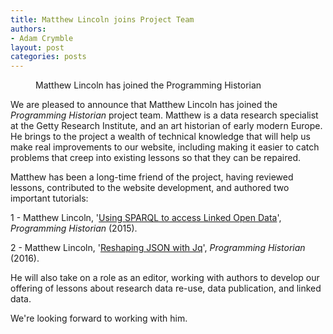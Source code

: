 ```yaml
---
title: Matthew Lincoln joins Project Team
authors: 
- Adam Crymble
layout: post
categories: posts 
---
```



<p><figure><img src="{{ site.baseurl }}/avatars/Matthew-Lincoln.png" alt=""/><figcaption>
    Matthew Lincoln has joined the Programming Historian</figcaption></figure></p>


We are pleased to announce that Matthew Lincoln has joined the *Programming Historian* project team. Matthew is a data research specialist at the Getty Research Institute, and an art historian of early modern Europe. He brings to the project a wealth of technical knowledge that will help us make real improvements to our website, including making it easier to catch problems that creep into existing lessons so that they can be repaired.

Matthew has been a long-time friend of the project, having reviewed lessons, contributed to the website development, and authored two important tutorials:

1 - Matthew Lincoln, '[Using SPARQL to access Linked Open Data](http://programminghistorian.org/lessons/graph-databases-and-SPARQL)', *Programming Historian* (2015).

2 - Matthew Lincoln, '[Reshaping JSON with Jq](http://programminghistorian.org/lessons/json-and-jq)', *Programming Historian* (2016).

He will also take on a role as an editor, working with authors to develop our offering of lessons about research data re-use, data publication, and linked data.

We're looking forward to working with him.